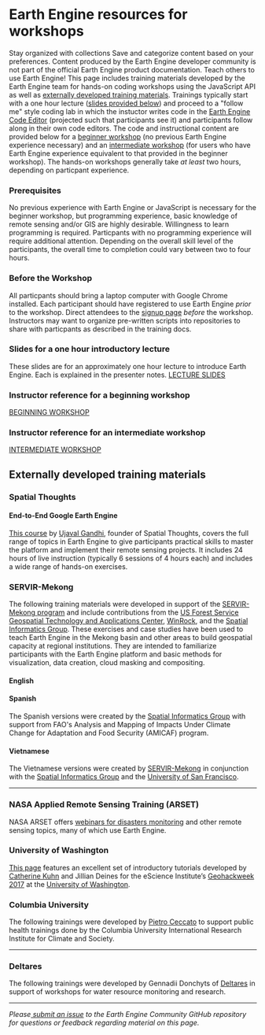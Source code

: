  
#  Earth Engine resources for workshops
Stay organized with collections  Save and categorize content based on your preferences. 
Content produced by the Earth Engine developer community is not part of the official Earth Engine product documentation. 
Teach others to use Earth Engine! This page includes training materials developed by the Earth Engine team for hands-on coding workshops using the JavaScript API as well as [externally developed training materials](https://developers.google.com/earth-engine/tutorials/ttt#externally-developed-training-materials). Trainings typically start with a one hour lecture ([slides provided below](https://developers.google.com/earth-engine/tutorials/ttt#slides-for-a-one-hour-introductory-lecture)) and proceed to a "follow me" style coding lab in which the instuctor writes code in the [Earth Engine Code Editor](https://developers.google.com/earth-engine/tutorials/code.earthengine.google.com) (projected such that participants see it) and participants follow along in their own code editors. The code and instructional content are provided below for a [beginner workshop](https://developers.google.com/earth-engine/tutorials/ttt#instructor-reference-for-a-beginning-workshop) (no previous Earth Engine experience necessary) and an [intermediate workshop](https://developers.google.com/earth-engine/tutorials/ttt#instructor-reference-for-an-intermediate-workshop) (for users who have Earth Engine experience equivalent to that provided in the beginner workshop). The hands-on workshops generally take _at least_ two hours, depending on particpant experience.
### Prerequisites
No previous experience with Earth Engine or JavaScript is necessary for the beginner workshop, but programming experience, basic knowledge of remote sensing and/or GIS are highly desirable. Willingness to learn programming is required. Particpants with no programming experience will require additional attention. Depending on the overall skill level of the participants, the overall time to completion could vary between two to four hours.
### Before the Workshop
All particpants should bring a laptop computer with Google Chrome installed. Each participant should have registered to use Earth Engine _prior_ to the workshop. Direct attendees to the [signup page](https://signup.earthengine.google.com/#/) _before_ the workshop. Instructors may want to organize pre-written scripts into repositories to share with particpants as described in the training docs.
### Slides for a one hour introductory lecture
These slides are for an approximately one hour lecture to introduce Earth Engine. Each is explained in the presenter notes.
[LECTURE SLIDES](https://docs.google.com/presentation/d/1hT9q6kWigM1MM3p7IEcvNQlpPvkedW-lgCCrIqbNeis)
### Instructor reference for a beginning workshop
[BEGINNING WORKSHOP](https://docs.google.com/document/d/1ZxRKMie8dfTvBmUNOO0TFMkd7ELGWf3WjX0JvESZdOE)
### Instructor reference for an intermediate workshop
[INTERMEDIATE WORKSHOP](https://docs.google.com/document/d/1keJGLN-j5H5B-kQXdwy0ryx6E8j2D9KZVEUD-v9evys)
## Externally developed training materials
### Spatial Thoughts
#### End-to-End Google Earth Engine
[This course](https://spatialthoughts.com/courses/google-earth-engine/) by [Ujaval Gandhi](https://spatialthoughts.com/about/), founder of Spatial Thoughts, covers the full range of topics in Earth Engine to give participants practical skills to master the platform and implement their remote sensing projects.
It includes 24 hours of live instruction (typically 6 sessions of 4 hours each) and includes a wide range of hands-on exercises.
### SERVIR-Mekong
The following training materials were developed in support of the [SERVIR-Mekong program](https://servir.adpc.net/) and include contributions from the [US Forest Service Geospatial Technology and Applications Center](https://www.fs.fed.us/gstc/), [WinRock](https://www.winrock.org/), and the [Spatial Informatics Group](https://sig-gis.com/). These exercises and case studies have been used to teach Earth Engine in the Mekong basin and other areas to build geospatial capacity at regional institutions. They are intended to familiarize participants with the Earth Engine platform and basic methods for visualization, data creation, cloud masking and compositing.
#### English
#### Spanish
The Spanish versions were created by the [Spatial Informatics Group](https://sig-gis.com/) with support from FAO's Analysis and Mapping of Impacts Under Climate Change for Adaptation and Food Security (AMICAF) program.
#### Vietnamese
The Vietnamese versions were created by [SERVIR-Mekong](https://servir.adpc.net/) in conjunction with the [Spatial Informatics Group](https://sig-gis.com/) and the [University of San Francisco](https://www.usfca.edu/).
* * *
###  NASA Applied Remote Sensing Training (ARSET) 
NASA ARSET offers [webinars for disasters monitoring](https://arset.gsfc.nasa.gov/disasters/webinars) and other remote sensing topics, many of which use Earth Engine. 
### University of Washington
[This page](https://geohackweek.github.io/GoogleEarthEngine/) features an excellent set of introductory tutorials developed by [Catherine Kuhn](http://www.thebutmanlab.com/catherine-kuhn/) and Jillian Deines for the eScience Institute’s [Geohackweek 2017](https://geohackweek.github.io/ghw2017/) at the [University of Washington](https://www.washington.edu/).
### Columbia University
The following trainings were developed by [Pietro Ceccato](http://iri.columbia.edu/contact/staff-directory/pietro-ceccato/) to support public health trainings done by the Columbia University International Research Institute for Climate and Society.
* * *
### Deltares
The following trainings were developed by Gennadii Donchyts of [Deltares](https://www.deltares.nl/en/) in support of workshops for water resource monitoring and research.
* * *
_Please[ submit an issue](https://github.com/google/earthengine-community/issues/new) to the Earth Engine Community GitHub repository for questions or feedback regarding material on this page._
